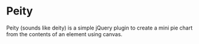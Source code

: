 # Peity

Peity (sounds like deity) is a simple jQuery plugin to create a mini pie chart from the contents of an element using canvas.
